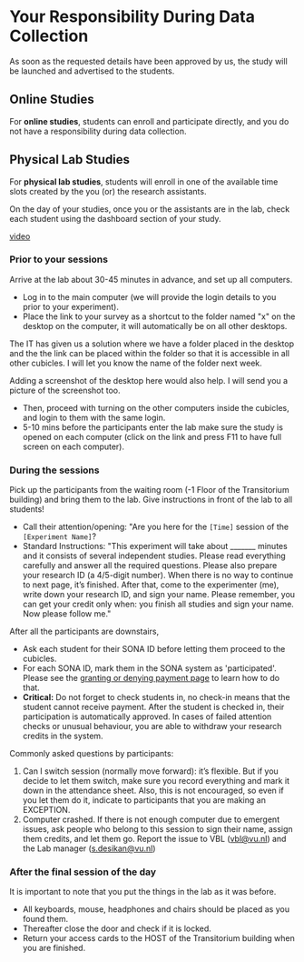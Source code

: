 
# Your Responsibility During Data Collection

As soon as the requested details have been approved by us, the study will be launched and advertised to the students.

## Online Studies
For **online studies**, students can enroll and participate directly, and you do not have a responsibility during data collection.

## Physical Lab Studies
For **physical lab studies**, students will enroll in one of the available time slots created by the you (or) the research assistants.

On the day of your studies, once you or the assistants are in the lab, check each student using the dashboard section of your study. 

[video](/static/videos/output.mp4)

### Prior to your sessions
Arrive at the lab about 30-45 minutes in advance, and set up all computers. 

- Log in to the main computer (we will provide the login details to you prior to your experiment).
- Place the link to your survey as a shortcut to the folder named "x" on the desktop on the computer, it will automatically be on all other desktops. 

The IT has given us a solution where we have a folder placed in the desktop and the the link can be placed within the folder so that it is accessible in all other cubicles. I will let you know the name of the folder next week.


Adding a screenshot of the desktop here would also help. I will send you a picture of the screenshot too.


- Then, proceed with turning on the other computers inside the cubicles, and login to them with the same login. 
- 5-10 mins before the participants enter the lab make sure the study is opened on each computer (click on the link and press F11 to have full screen on each computer).

### During the sessions

Pick up the participants from the waiting room (-1 Floor of the Transitorium building) and bring them to the lab. Give instructions in front of the lab to all students!

- Call their attention/opening: "Are you here for the `[Time]` session of the `[Experiment Name]`? 
- Standard Instructions: "This experiment will take about _______ minutes and it consists of several independent studies. Please read everything carefully and answer all the required questions. Please also prepare your research ID (a 4/5-digit number). When there is no way to continue to next page, it’s finished. After that, come to the experimenter (me), write down your research ID, and sign your name. Please remember, you can get your credit only when: you finish all studies and sign your name. Now please follow me."

After all the participants are downstairs, 

- Ask each student for their SONA ID before letting them proceed to the cubicles.
- For each SONA ID, mark them in the SONA system as 'participated'. Please see the [granting or denying payment page](granting-or-denying-payment) to learn how to do that.
- **Critical:** Do not forget to check students in, no check-in means that the student cannot receive payment. After the student is checked in, their participation is automatically approved. In cases of failed attention checks or unusual behaviour, you are able to withdraw your research credits in the system.

Commonly asked questions by participants:

1. Can I switch session (normally move forward): it’s flexible. But if you decide to let them switch, make sure you record everything and mark it down in the attendance sheet. Also, this is not encouraged, so even if you let them do it, indicate to participants that you are making an EXCEPTION.
2. Computer crashed. If there is not enough computer due to emergent issues, ask people who belong to this session to sign their name, assign them credits, and let them go. Report the issue to VBL (vbl@vu.nl) and the Lab manager (s.desikan@vu.nl)

### After the final session of the day
It is important to note that you put the things in the lab as it was before. 

- All keyboards, mouse, headphones and chairs should be placed as you found them. 
- Thereafter close the door and check if it is locked.
- Return your access cards to the HOST of the Transitorium building when you are finished.
